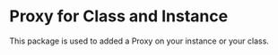 # Proxy for Class and Instance

This package is used to added a Proxy on your instance or your class. 

